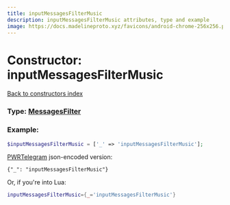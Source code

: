 ```yaml
---
title: inputMessagesFilterMusic
description: inputMessagesFilterMusic attributes, type and example
image: https://docs.madelineproto.xyz/favicons/android-chrome-256x256.png
---
```

# Constructor: inputMessagesFilterMusic  
[Back to constructors index](index.md)






### Type: [MessagesFilter](../types/MessagesFilter.md)


### Example:

```php
$inputMessagesFilterMusic = ['_' => 'inputMessagesFilterMusic'];
```  

[PWRTelegram](https://pwrtelegram.xyz) json-encoded version:

```
{"_": "inputMessagesFilterMusic"}
```


Or, if you're into Lua:

```lua
inputMessagesFilterMusic={_='inputMessagesFilterMusic'}

```


